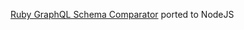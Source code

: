 [Ruby GraphQL Schema Comparator](https://github.com/xuorig/graphql-schema_comparator) ported to NodeJS
